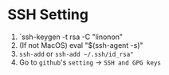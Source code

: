 # SSH Setting

1. `ssh-keygen -t rsa -C "linonon"
2. (If not MacOS) eval "$(ssh-agent -s)"
3. `ssh-add` or `ssh-add ~/.ssh/id_rsa"`
4. Go to `github`'s `setting` -> `SSH and GPG keys`